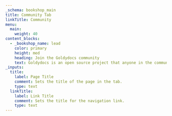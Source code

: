 ```yaml
---
_schema: bookshop_main
title: Community Tab
linkTitle: Community
menu:
  main:
    weight: 40
content_blocks:
  - _bookshop_name: lead
    color: primary
    height: med
    heading: Join the Goldydocs community
    text: Goldydocs is an open source project that anyone in the community can use, improve, and enjoy. We'd love you to join us! Here's a few ways to find out what's happening and get involved. If you want to update the content of these links below, update the sites config.toml. This will also update the footer links.
_inputs:
  title:
    label: Page Title
    comment: Sets the title of the page in the tab.
    type: text
  linkTitle:
    label: Link Title
    comment: Sets the title for the navigation link.
    type: text
---
```


<!--add blocks of content here to add more sections to the community page -->
